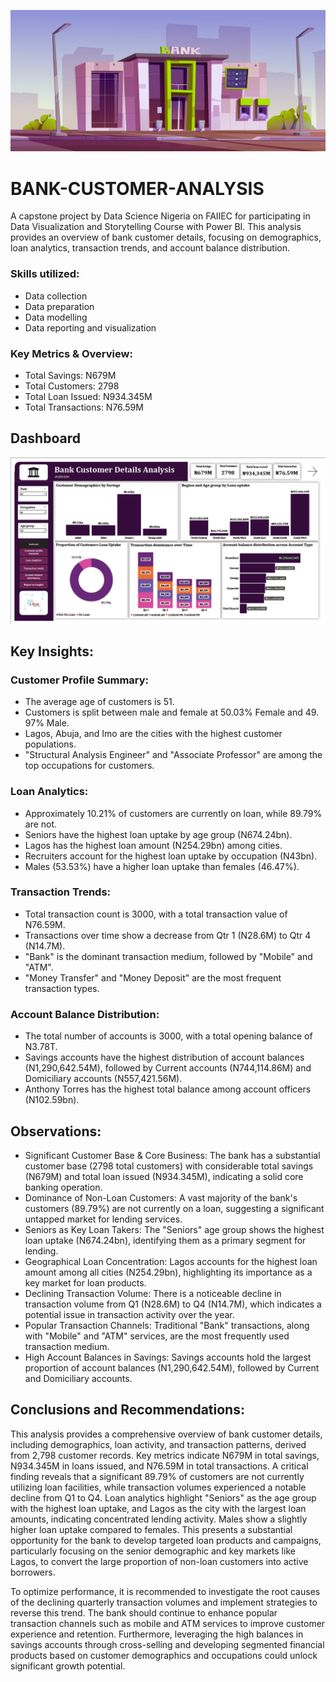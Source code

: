 ![](https://github.com/Jadonsofficiall/BankAnalysis/blob/main/2209_w015_n003_985b_p15_985.jpg)
# BANK-CUSTOMER-ANALYSIS
A capstone project by Data Science Nigeria on FAIIEC for participating in Data Visualization and Storytelling Course with Power BI. This analysis provides an overview of bank customer details, focusing on demographics, loan analytics, transaction trends, and account balance distribution.

### Skills utilized:
- Data collection
- Data preparation
- Data modelling
- Data reporting and visualization

### Key Metrics & Overview:
- Total Savings: N679M
- Total Customers: 2798
- Total Loan Issued: N934.345M
- Total Transactions: N76.59M

## Dashboard
![](https://github.com/Jadonsofficiall/BankAnalysis/blob/main/Screenshot%202025-10-04%20151817.png)

## Key Insights:
### Customer Profile Summary:
- The average age of customers is 51.
- Customers is split between male and female at 50.03% Female and 49. 97% Male.
- Lagos, Abuja, and Imo are the cities with the highest customer populations.
- "Structural Analysis Engineer" and "Associate Professor" are among the top occupations for customers.

### Loan Analytics:
- Approximately 10.21% of customers are currently on loan, while 89.79% are not.
- Seniors have the highest loan uptake by age group (N674.24bn).
- Lagos has the highest loan amount (N254.29bn) among cities.
- Recruiters account for the highest loan uptake by occupation (N43bn).
- Males (53.53%) have a higher loan uptake than females (46.47%).

### Transaction Trends:
- Total transaction count is 3000, with a total transaction value of N76.59M.
- Transactions over time show a decrease from Qtr 1 (N28.6M) to Qtr 4 (N14.7M).
- "Bank" is the dominant transaction medium, followed by "Mobile" and "ATM".
- "Money Transfer" and "Money Deposit" are the most frequent transaction types.

### Account Balance Distribution:
- The total number of accounts is 3000, with a total opening balance of N3.78T.
- Savings accounts have the highest distribution of account balances (N1,290,642.54M), followed by Current accounts (N744,114.86M) and Domiciliary accounts (N557,421.56M).
- Anthony Torres has the highest total balance among account officers (N102.59bn).

## Observations:
- Significant Customer Base & Core Business: The bank has a substantial customer base (2798 total customers) with considerable total savings (N679M) and total loan issued (N934.345M), indicating a solid core banking operation.
- Dominance of Non-Loan Customers: A vast majority of the bank's customers (89.79%) are not currently on a loan, suggesting a significant untapped market for lending services.
- Seniors as Key Loan Takers: The "Seniors" age group shows the highest loan uptake (N674.24bn), identifying them as a primary segment for lending.
- Geographical Loan Concentration: Lagos accounts for the highest loan amount among all cities (N254.29bn), highlighting its importance as a key market for loan products.
- Declining Transaction Volume: There is a noticeable decline in transaction volume from Q1 (N28.6M) to Q4 (N14.7M), which indicates a potential issue in transaction activity over the year.
- Popular Transaction Channels: Traditional "Bank" transactions, along with "Mobile" and "ATM" services, are the most frequently used transaction medium.
- High Account Balances in Savings: Savings accounts hold the largest proportion of account balances (N1,290,642.54M), followed by Current and Domiciliary accounts.

## Conclusions and Recommendations:
This analysis provides a comprehensive overview of bank customer details, including demographics, loan activity, and transaction patterns, derived from 2,798 customer records. Key
metrics indicate N679M in total savings, N934.345M in loans issued, and N76.59M in total transactions. A critical finding reveals that a significant 89.79% of customers are not currently
utilizing loan facilities, while transaction volumes experienced a notable decline from Q1 to Q4. Loan analytics highlight "Seniors" as the age group with the highest loan uptake, and Lagos as the city with the largest loan amounts, indicating concentrated lending activity. Males show a slightly higher loan uptake compared to females. This presents a substantial opportunity for the bank to develop targeted loan products and campaigns, particularly focusing on the senior demographic and key markets like Lagos, to convert the large proportion of non-loan customers into active borrowers.

To optimize performance, it is recommended to investigate the root causes of the declining quarterly transaction volumes and implement strategies to reverse this trend. The bank should
continue to enhance popular transaction channels such as mobile and ATM services to improve customer experience and retention. Furthermore, leveraging the high balances in savings
accounts through cross-selling and developing segmented financial products based on customer demographics and occupations could unlock significant growth potential.
